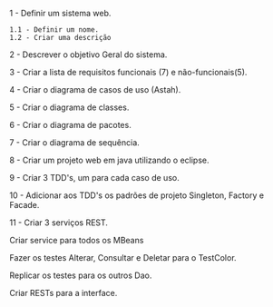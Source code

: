 1 - Definir um sistema web.

    1.1 - Definir um nome.
    1.2 - Criar uma descrição
2 - Descrever o objetivo Geral do sistema.

3 - Criar a lista de requisitos funcionais (7) e não-funcionais(5).

4 - Criar o diagrama de casos de uso (Astah).

5 - Criar o diagrama de classes.

6 - Criar o diagrama de pacotes.

7 - Criar o diagrama de sequência.

8 - Criar um projeto web em java utilizando o eclipse.

9 - Criar 3 TDD's, um para cada caso de uso.

10 - Adicionar aos TDD's os padrões de projeto Singleton, Factory e Facade.

11 - Criar 3 serviços REST.







Criar service para todos os MBeans

Fazer os testes Alterar, Consultar e Deletar para o TestColor.

Replicar os testes para os outros Dao.

Criar RESTs para a interface.
